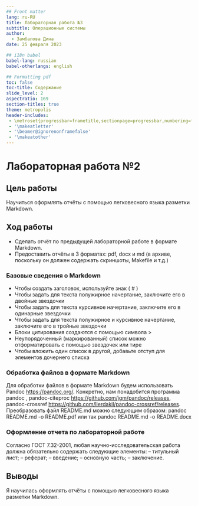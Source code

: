 ```yaml
---
## Front matter
lang: ru-RU
title: Лабораторная работа №3
subtitle: Операционные системы
author:
  - Замбалова Дина
date: 25 февраля 2023

## i18n babel
babel-lang: russian
babel-otherlangs: english

## Formatting pdf
toc: false
toc-title: Содержание
slide_level: 2
aspectratio: 169
section-titles: true
theme: metropolis
header-includes:
 - \metroset{progressbar=frametitle,sectionpage=progressbar,numbering=fraction}
 - '\makeatletter'
 - '\beamer@ignorenonframefalse'
 - '\makeatother'
---
```

# Лабораторная работа №2

## Цель работы
Научиться оформлять отчёты с помощью легковесного языка разметки Markdown.

## Ход работы
- Сделать отчёт по предыдущей лабораторной работе в формате Markdown.
- Предоставить отчёты в 3 форматах: pdf, docx и md (в архиве,
поскольку он должен содержать скриншоты, Makefile и т.д.)

### Базовые сведения о Markdown
- Чтобы создать заголовок, используйте знак ( # )
- Чтобы задать для текста полужирное начертание, заключите его в двойные звездочки
- Чтобы задать для текста курсивное начертание, заключите его в одинарные звездочки
- Чтобы задать для текста полужирное и курсивное начертание, заключите его в тройные
звездочки
- Блоки цитирования создаются с помощью символа >
- Неупорядоченный (маркированный) список можно отформатировать с помощью звездочек или тире
- Чтобы вложить один список в другой, добавьте отступ для элементов дочернего списка

###  Обработка файлов в формате Markdown
Для обработки файлов в формате Markdown будем использовать Pandoc
https://pandoc.org/. Конкретно, нам понадобится программа pandoc ,
pandoc-citeproc https://github.com/jgm/pandoc/releases, pandoc-crossref
https://github.com/lierdakil/pandoc-crossref/releases.
Преобразовать файл README.md можно следующим образом:
 pandoc README.md -o README.pdf
или так
 pandoc README.md -o README.docx

### Оформление отчета по лабораторной работе 
Согласно ГОСТ 7.32-2001, любая научно-исследовательская работа должна обязательно
содержать следующие элементы:
– титульный лист;
– реферат;
– введение;
– основную часть;
– заключение.

## Выводы
Я научилась оформлять отчёты с помощью легковесного языка разметки Markdown.